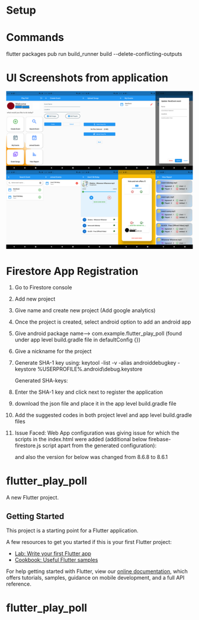 # Setup

# Commands
flutter packages pub run build_runner build --delete-conflicting-outputs

# UI Screenshots from application
<img src="https://github.com/anpvikas/flutter_play_poll/blob/main/Combined_Full_small.png">

# Firestore App Registration
1. Go to Firestore console
2. Add new project
3. Give name and create new project (Add google analytics)
4. Once the project is created, select android option to add an android app
5. Give android package name--> com.example.flutter_play_poll  (found under app level build.gradle file in defaultConfig {})
6. Give a nickname for the project
7. Generate SHA-1 key using:
   keytool -list -v -alias androiddebugkey -keystore %USERPROFILE%\.android\debug.keystore

   Generated SHA-keys:
8. Enter the SHA-1 key and click next to register the application
9. download the json file and place it in the app level build.gradle file
10. Add the suggested codes in both project level and app level build.gradle files
11. Issue Faced: Web App configuration was giving issue for which the scripts in the index.html were added (additional below firebase-firestore.js script apart from the generated configuration):
    <script src="https://www.gstatic.com/firebasejs/8.6.8/firebase-firestore.js"></script>
    and also the version for below was changed from 8.6.8 to 8.6.1
    <script src="https://www.gstatic.com/firebasejs/8.6.1/firebase-app.js"></script>




# flutter_play_poll

A new Flutter project.

## Getting Started

This project is a starting point for a Flutter application.

A few resources to get you started if this is your first Flutter project:

- [Lab: Write your first Flutter app](https://flutter.dev/docs/get-started/codelab)
- [Cookbook: Useful Flutter samples](https://flutter.dev/docs/cookbook)

For help getting started with Flutter, view our
[online documentation](https://flutter.dev/docs), which offers tutorials,
samples, guidance on mobile development, and a full API reference.
# flutter_play_poll

